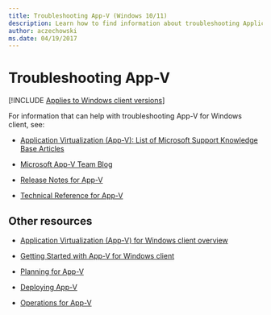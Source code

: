```yaml
---
title: Troubleshooting App-V (Windows 10/11)
description: Learn how to find information about troubleshooting Application Virtualization (App-V) and information about other App-V articles.
author: aczechowski
ms.date: 04/19/2017
---
```


# Troubleshooting App-V

[!INCLUDE [Applies to Windows client versions](../includes/applies-to-windows-client-versions.md)]

For information that can help with troubleshooting App-V for Windows client, see:

- [Application Virtualization (App-V): List of Microsoft Support Knowledge Base Articles](/archive/technet-wiki/14272.app-v-v5-x-list-of-microsoft-support-knowledge-base-articles)

- [Microsoft App-V Team Blog](/archive/blogs/appv/)

- [Release Notes for App-V](appv-release-notes-for-appv-for-windows.md)

- [Technical Reference for App-V](appv-technical-reference.md)


## Other resources

-   [Application Virtualization (App-V) for Windows client overview](appv-for-windows.md)

-   [Getting Started with App-V for Windows client](appv-getting-started.md)

-   [Planning for App-V](appv-planning-for-appv.md)

-   [Deploying App-V](appv-deploying-appv.md)

-   [Operations for App-V](appv-operations.md)
